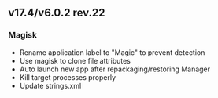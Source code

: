## v17.4/v6.0.2 rev.22

### Magisk
- Rename application label to "Magic" to prevent detection
- Use magisk to clone file attributes
- Auto launch new app after repackaging/restoring Manager
- Kill target processes properly
- Update strings.xml
